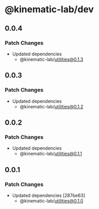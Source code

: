 # @kinematic-lab/dev

## 0.0.4

### Patch Changes

-   Updated dependencies
    -   @kinematic-lab/utilities@0.1.3

## 0.0.3

### Patch Changes

-   Updated dependencies
    -   @kinematic-lab/utilities@0.1.2

## 0.0.2

### Patch Changes

-   Updated dependencies
    -   @kinematic-lab/utilities@0.1.1

## 0.0.1

### Patch Changes

-   Updated dependencies [287be63]
    -   @kinematic-lab/utilities@0.1.0
